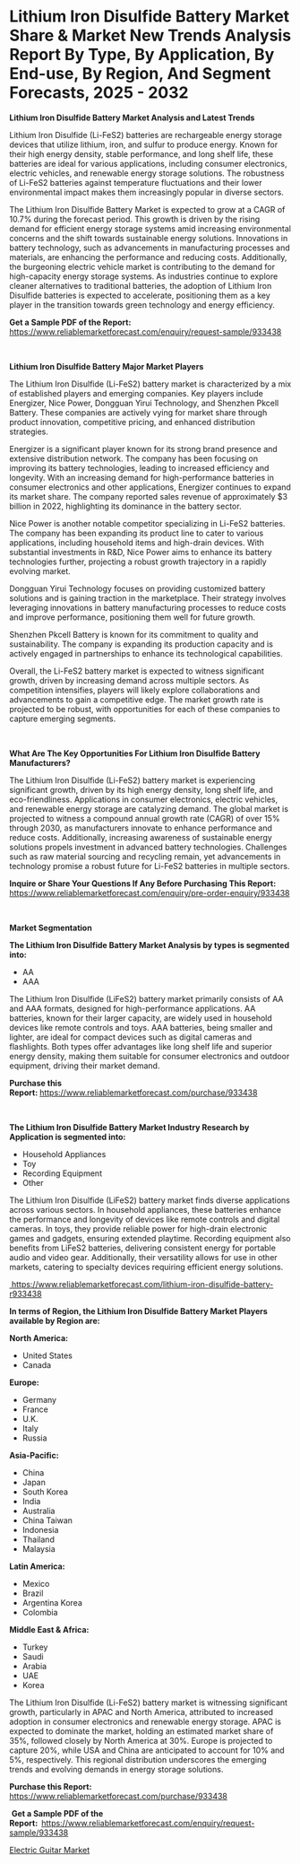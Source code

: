 <p><h1>Lithium Iron Disulfide Battery Market Share & Market New Trends Analysis Report By Type, By Application, By End-use, By Region, And Segment Forecasts, 2025 - 2032</h1></p><p><strong>Lithium Iron Disulfide Battery Market Analysis and Latest Trends</strong></p>
<p><p>Lithium Iron Disulfide (Li-FeS2) batteries are rechargeable energy storage devices that utilize lithium, iron, and sulfur to produce energy. Known for their high energy density, stable performance, and long shelf life, these batteries are ideal for various applications, including consumer electronics, electric vehicles, and renewable energy storage solutions. The robustness of Li-FeS2 batteries against temperature fluctuations and their lower environmental impact makes them increasingly popular in diverse sectors.</p><p>The Lithium Iron Disulfide Battery Market is expected to grow at a CAGR of 10.7% during the forecast period. This growth is driven by the rising demand for efficient energy storage systems amid increasing environmental concerns and the shift towards sustainable energy solutions. Innovations in battery technology, such as advancements in manufacturing processes and materials, are enhancing the performance and reducing costs. Additionally, the burgeoning electric vehicle market is contributing to the demand for high-capacity energy storage systems. As industries continue to explore cleaner alternatives to traditional batteries, the adoption of Lithium Iron Disulfide batteries is expected to accelerate, positioning them as a key player in the transition towards green technology and energy efficiency.</p></p>
<p><strong>Get a Sample PDF of the Report:&nbsp;</strong> <a href="https://www.reliablemarketforecast.com/enquiry/request-sample/933438?utm_campaign=2011&utm_medium=2&utm_source=Github&utm_content=ia&utm_term=09022025&utm_id=lithium-iron-disulfide-battery">https://www.reliablemarketforecast.com/enquiry/request-sample/933438</a></p>
<p>&nbsp;</p>
<p><strong>Lithium Iron Disulfide Battery Major Market Players</strong></p>
<p><p>The Lithium Iron Disulfide (Li-FeS2) battery market is characterized by a mix of established players and emerging companies. Key players include Energizer, Nice Power, Dongguan Yirui Technology, and Shenzhen Pkcell Battery. These companies are actively vying for market share through product innovation, competitive pricing, and enhanced distribution strategies.</p><p>Energizer is a significant player known for its strong brand presence and extensive distribution network. The company has been focusing on improving its battery technologies, leading to increased efficiency and longevity. With an increasing demand for high-performance batteries in consumer electronics and other applications, Energizer continues to expand its market share. The company reported sales revenue of approximately $3 billion in 2022, highlighting its dominance in the battery sector.</p><p>Nice Power is another notable competitor specializing in Li-FeS2 batteries. The company has been expanding its product line to cater to various applications, including household items and high-drain devices. With substantial investments in R&D, Nice Power aims to enhance its battery technologies further, projecting a robust growth trajectory in a rapidly evolving market.</p><p>Dongguan Yirui Technology focuses on providing customized battery solutions and is gaining traction in the marketplace. Their strategy involves leveraging innovations in battery manufacturing processes to reduce costs and improve performance, positioning them well for future growth.</p><p>Shenzhen Pkcell Battery is known for its commitment to quality and sustainability. The company is expanding its production capacity and is actively engaged in partnerships to enhance its technological capabilities.</p><p>Overall, the Li-FeS2 battery market is expected to witness significant growth, driven by increasing demand across multiple sectors. As competition intensifies, players will likely explore collaborations and advancements to gain a competitive edge. The market growth rate is projected to be robust, with opportunities for each of these companies to capture emerging segments.</p></p>
<p>&nbsp;</p>
<p><strong>What Are The Key Opportunities For Lithium Iron Disulfide Battery Manufacturers?</strong></p>
<p><p>The Lithium Iron Disulfide (Li-FeS2) battery market is experiencing significant growth, driven by its high energy density, long shelf life, and eco-friendliness. Applications in consumer electronics, electric vehicles, and renewable energy storage are catalyzing demand. The global market is projected to witness a compound annual growth rate (CAGR) of over 15% through 2030, as manufacturers innovate to enhance performance and reduce costs. Additionally, increasing awareness of sustainable energy solutions propels investment in advanced battery technologies. Challenges such as raw material sourcing and recycling remain, yet advancements in technology promise a robust future for Li-FeS2 batteries in multiple sectors.</p></p>
<p><strong>Inquire or Share Your Questions If Any Before Purchasing This Report:</strong> <a href="https://www.reliablemarketforecast.com/enquiry/pre-order-enquiry/933438?utm_campaign=2011&utm_medium=2&utm_source=Github&utm_content=ia&utm_term=09022025&utm_id=lithium-iron-disulfide-battery">https://www.reliablemarketforecast.com/enquiry/pre-order-enquiry/933438</a></p>
<p>&nbsp;</p>
<p><strong>Market Segmentation</strong></p>
<p><strong>The Lithium Iron Disulfide Battery Market Analysis by types is segmented into:</strong></p>
<p><ul><li>AA</li><li>AAA</li></ul></p>
<p><p>The Lithium Iron Disulfide (LiFeS2) battery market primarily consists of AA and AAA formats, designed for high-performance applications. AA batteries, known for their larger capacity, are widely used in household devices like remote controls and toys. AAA batteries, being smaller and lighter, are ideal for compact devices such as digital cameras and flashlights. Both types offer advantages like long shelf life and superior energy density, making them suitable for consumer electronics and outdoor equipment, driving their market demand.</p></p>
<p><strong>Purchase this Report:&nbsp;</strong><a href="https://www.reliablemarketforecast.com/purchase/933438?utm_campaign=2011&utm_medium=2&utm_source=Github&utm_content=ia&utm_term=09022025&utm_id=lithium-iron-disulfide-battery">https://www.reliablemarketforecast.com/purchase/933438</a></p>
<p>&nbsp;</p>
<p><strong>The Lithium Iron Disulfide Battery Market Industry Research by Application is segmented into:</strong></p>
<p><ul><li>Household Appliances</li><li>Toy</li><li>Recording Equipment</li><li>Other</li></ul></p>
<p><p>The Lithium Iron Disulfide (LiFeS2) battery market finds diverse applications across various sectors. In household appliances, these batteries enhance the performance and longevity of devices like remote controls and digital cameras. In toys, they provide reliable power for high-drain electronic games and gadgets, ensuring extended playtime. Recording equipment also benefits from LiFeS2 batteries, delivering consistent energy for portable audio and video gear. Additionally, their versatility allows for use in other markets, catering to specialty devices requiring efficient energy solutions.</p></p>
<p><a href="https://www.reliablemarketforecast.com/lithium-iron-disulfide-battery-r933438?utm_campaign=2011&utm_medium=2&utm_source=Github&utm_content=ia&utm_term=09022025&utm_id=lithium-iron-disulfide-battery">&nbsp;https://www.reliablemarketforecast.com/lithium-iron-disulfide-battery-r933438</a></p>
<p><strong>In terms of Region, the Lithium Iron Disulfide Battery Market Players available by Region are:</strong></p>
<p>
    <p> <strong> North America: </strong>
        <ul>
            <li>United States</li>
            <li>Canada</li>
        </ul>
        </p> 
    <p> <strong> Europe: </strong>
        <ul>
            <li>Germany</li>
            <li>France</li>
            <li>U.K.</li>
            <li>Italy</li>
            <li>Russia</li>
        </ul>
        </p> 
    <p> <strong> Asia-Pacific: </strong>
        <ul>
            <li>China</li>
            <li>Japan</li>
            <li>South Korea</li>
            <li>India</li>
            <li>Australia</li>
            <li>China Taiwan</li>
            <li>Indonesia</li>
            <li>Thailand</li>
            <li>Malaysia</li>
        </ul>
        </p> 
    <p> <strong> Latin America: </strong>
        <ul>
            <li>Mexico</li>
            <li>Brazil</li>
            <li>Argentina Korea</li>
            <li>Colombia</li>
        </ul>
        </p> 
    <p> <strong> Middle East & Africa: </strong>
        <ul>
            <li>Turkey</li>
            <li>Saudi</li>
            <li>Arabia</li>
            <li>UAE</li>
            <li>Korea</li>
        </ul>
    </p>
    </p>
<p><p>The Lithium Iron Disulfide (Li-FeS2) battery market is witnessing significant growth, particularly in APAC and North America, attributed to increased adoption in consumer electronics and renewable energy storage. APAC is expected to dominate the market, holding an estimated market share of 35%, followed closely by North America at 30%. Europe is projected to capture 20%, while USA and China are anticipated to account for 10% and 5%, respectively. This regional distribution underscores the emerging trends and evolving demands in energy storage solutions.</p></p>
<p><strong>Purchase this Report: </strong><a href="https://www.reliablemarketforecast.com/purchase/933438?utm_campaign=2011&utm_medium=2&utm_source=Github&utm_content=ia&utm_term=09022025&utm_id=lithium-iron-disulfide-battery">https://www.reliablemarketforecast.com/purchase/933438</a></p>
<p>&nbsp;<strong>Get a Sample PDF of the Report:&nbsp;&nbsp;</strong><a href="https://www.reliablemarketforecast.com/enquiry/request-sample/933438?utm_campaign=2011&utm_medium=2&utm_source=Github&utm_content=ia&utm_term=09022025&utm_id=lithium-iron-disulfide-battery">https://www.reliablemarketforecast.com/enquiry/request-sample/933438</a></p>
<p><strong></strong></p>
<p><p><a href="https://github.com/ChiragRp1/Market-Research-Report-List-7/blob/main/electric-guitar-market.md?utm_campaign=2011&utm_medium=2&utm_source=Github&utm_content=ia&utm_term=09022025&utm_id=lithium-iron-disulfide-battery">Electric Guitar Market</a></p></p>